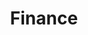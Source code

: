 ---
layout: list
title: Finance
slug: Finance
menu: true
order: 7
description: >
 파이썬으로 수치해석, 통계 관련 기능을 구현한다고 할 때 Numpy는 가장 기본이 되는 모듈이다. 벡터화 연산(vectorized operation)을 사용하여 간단한 코드로도 복잡한 선형 대수 연산을 수행할 수 있다
---